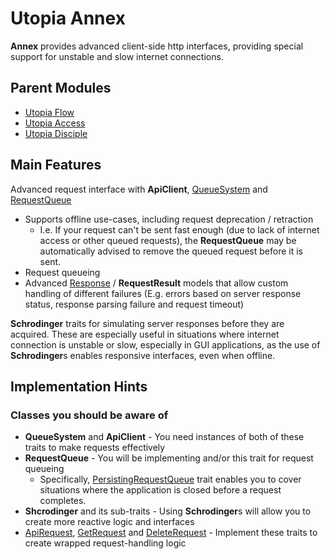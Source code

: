 # Utopia Annex
**Annex** provides advanced client-side http interfaces, 
providing special support for unstable and slow internet connections.

## Parent Modules
- [Utopia Flow](https://github.com/Mikkomario/Utopia-Scala/tree/master/Flow)
- [Utopia Access](https://github.com/Mikkomario/Utopia-Scala/tree/master/Access)
- [Utopia Disciple](https://github.com/Mikkomario/Utopia-Scala/tree/master/Disciple)

## Main Features
Advanced request interface with **ApiClient**, 
[QueueSystem](https://github.com/Mikkomario/Utopia-Scala/blob/master/Annex/src/utopia/annex/controller/QueueSystem.scala) 
and [RequestQueue](https://github.com/Mikkomario/Utopia-Scala/blob/master/Annex/src/utopia/annex/controller/RequestQueue.scala)
- Supports offline use-cases, including request deprecation / retraction
  - I.e. If your request can't be sent fast enough (due to lack of internet access or other queued requests), 
    the **RequestQueue** may be automatically advised to remove the queued request before it is sent.
- Request queueing
- Advanced [Response](https://github.com/Mikkomario/Utopia-Scala/blob/master/Annex/src/utopia/annex/model/response/Response.scala) 
  / **RequestResult** models that allow custom handling of different failures 
  (E.g. errors based on server response status, response parsing failure and request timeout)

**Schrodinger** traits for simulating server responses before they are acquired. 
These are especially useful in situations where internet connection is unstable or slow, 
especially in GUI applications, as the use of **Schrodinger**s enables responsive interfaces, even when offline.

## Implementation Hints

### Classes you should be aware of
- **QueueSystem** and **ApiClient** - You need instances of both of these traits to make requests effectively
- **RequestQueue** - You will be implementing and/or this trait for request queueing
  - Specifically, [PersistingRequestQueue](https://github.com/Mikkomario/Utopia-Scala/blob/master/Annex/src/utopia/annex/controller/PersistingRequestQueue.scala) 
    trait enables you to cover situations where the application is closed before a request completes.
- **Shcrodinger** and its sub-traits - Using **Schrodinger**s will allow you to create more reactive logic and interfaces
- [ApiRequest](https://github.com/Mikkomario/Utopia-Scala/blob/master/Annex/src/utopia/annex/model/request/ApiRequest.scala), 
  [GetRequest](https://github.com/Mikkomario/Utopia-Scala/blob/master/Annex/src/utopia/annex/model/request/GetRequest.scala) 
  and [DeleteRequest](https://github.com/Mikkomario/Utopia-Scala/blob/master/Annex/src/utopia/annex/model/request/DeleteRequest.scala) - 
  Implement these traits to create wrapped request-handling logic